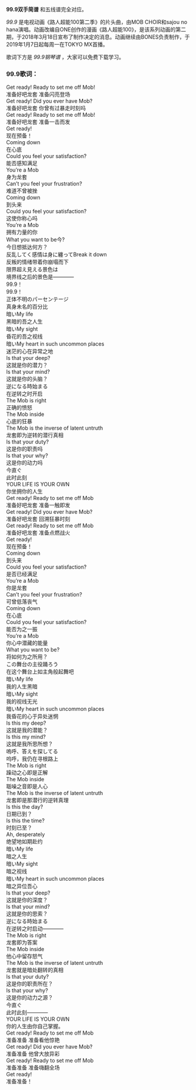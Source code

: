 

**99.9双手简谱** 和五线谱完全对应。

_99.9_ 是电视动画《路人超能100第二季》的片头曲，由MOB CHOIR和sajou no
hana演唱。动画改编自ONE创作的漫画《路人超能100》，是该系列动画的第二期，于2018年3月18日宣布了制作决定的消息。动画继续由BONES负责制作，于2019年1月7日起每周一在TOKYO
MX首播。

歌词下方是 _99.9钢琴谱_ ，大家可以免费下载学习。

### 99.9歌词：

Get ready! Ready to set me off Mob!  
准备好吧龙套 准备闪亮登场  
Get ready! Did you ever have Mob?  
准备好吧龙套 你曾有过暴走时刻吗  
Get ready! Ready to set me off Mob!  
准备好吧龙套 准备一击而发  
Get ready!  
现在预备！  
Coming down  
在心底  
Could you feel your satisfaction?  
能否感知满足  
You’re a Mob  
身为龙套  
Can’t you feel your frustration?  
难道不曾被挫  
Coming down  
到头来  
Could you feel your satisfaction?  
这使你称心吗  
You’re a Mob  
拥有力量的你  
What you want to be今?  
今日想抵达何方？  
反乱してく感情は身に纏ってBreak it down  
反叛的情绪带着你崩塌而下  
限界超え見える景色は  
境界线之后的景色是————  
99.9！  
99.9！  
正体不明のパーセンテージ  
真身未名的百分比  
暗いMy life  
黑暗的吾之人生  
暗いMy sight  
昏花的吾之视线  
暗いMy heart in such uncommon places  
迷茫的心在异常之地  
Is that your deep?  
这就是你的潜力？  
Is that your mind?  
这就是你的头脑？  
逆になる時始まる  
在逆转之时开启  
The Mob is right  
正确的愤怒  
The Mob inside  
心底的狂暴  
The Mob is the inverse of latent untruth  
龙套即为逆转的潜行真相  
Is that your duty?  
这是你的职责吗  
Is that your why?  
这是你的动力吗  
今直ぐ  
此时此刻  
YOUR LIFE IS YOUR OWN  
你坐拥你的人生  
Get ready! Ready to set me off Mob  
准备好吧龙套 准备一触即发  
Get ready! Did you ever have Mob?  
准备好吧龙套 回溯狂暴时刻  
Get ready! Ready to set me off Mob  
准备好吧龙套 准备点燃战火  
Get ready!  
现在预备！  
Coming down  
到头来  
Could you feel your satisfaction?  
是否已经满足  
You’re a Mob  
你是龙套  
Can’t you feel your frustration?  
可曾低落丧气  
Coming down  
在心底  
Could you feel your satisfaction?  
能否为之一振  
You’re a Mob  
你心中潜藏的能量  
What you want to be?  
将如何为之所用？  
この舞台の主役踊ろう  
在这个舞台上如主角般起舞吧  
暗いMy life  
我的人生黑暗  
暗いMy sight  
我的视线无光  
暗いMy heart in such uncommon places  
我昏花的心于异处迷惘  
Is this my deep?  
这就是我的潜能？  
Is this my mind?  
这就是我所思所想？  
嗚呼、答えを探してる  
呜呼，我仍在寻根路上  
The Mob is right  
躁动之心即是正解  
The Mob inside  
聒噪之音即是人心  
The Mob is the inverse of latent untruth  
龙套即是那潜行的逆转真理  
Is this the day?  
日期已到？  
Is this the time?  
时刻已至？  
Ah, desperately  
绝望地如期赴约  
暗いMy life  
暗之人生  
暗いMy sight  
暗之视线  
暗いMy heart in such uncommon places  
暗之异位吾心  
Is that your deep?  
这就是你的深度？  
Is that your mind?  
这就是你的思索？  
逆になる時始まる  
在逆转之时启动————  
The Mob is right  
龙套即为答案  
The Mob inside  
他心中留存怒气  
The Mob is the inverse of latent untruth  
龙套就是暗处翻转的真相  
Is that your duty?  
这是你的职责所在？  
Is that your why?  
这是你的动力之源？  
今直ぐ  
此时此刻————  
YOUR LIFE IS YOUR OWN  
你的人生由你自己掌握。  
Get ready! Ready to set me off Mob  
准备准备 准备看他惊艳  
Get ready! Did you ever have Mob?  
准备准备 他曾大放异彩  
Get ready! Ready to set me off Mob  
准备准备 准备嗨翻全场  
Get ready!  
准备准备！


